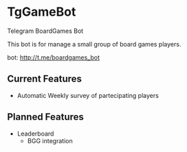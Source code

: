 # TgGameBot
Telegram BoardGames Bot

This bot is for manage a small group of board games players.

bot: http://t.me/boardgames_bot

## Current Features
 
- Automatic Weekly survey of partecipating players

## Planned Features

- Leaderboard
  - BGG integration
